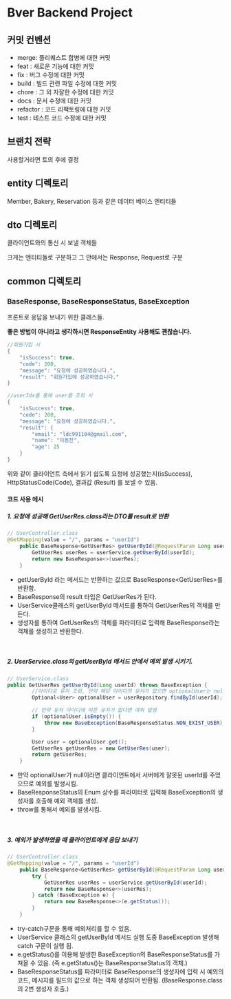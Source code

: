 # Bver Backend Project

## 커밋 컨벤션

- merge: 풀리퀘스트 합병에 대한 커밋
- feat : 새로운 기능에 대한 커밋
- fix : 버그 수정에 대한 커밋
- build : 빌드 관련 파일 수정에 대한 커밋
- chore : 그 외 자잘한 수정에 대한 커밋
- docs : 문서 수정에 대한 커밋
- refactor : 코드 리팩토링에 대한 커밋
- test : 테스트 코드 수정에 대한 커밋

## 브랜치 전략
사용할거라면 토의 후에 결정

## entity 디렉토리
Member, Bakery, Reservation 등과 같은 데이터 베이스 엔티티들

## dto 디렉토리
클라이언트와의 통신 시 보낼 객체들

크게는 엔티티들로 구분하고 그 안에서는 Response, Request로 구분

## common 디렉토리

### BaseResponse, BaseResponseStatus, BaseException
프론트로 응답을 보내기 위한 클래스들.

**좋은 방법이 아니라고 생각하시면 ResponseEntity<T> 사용해도 괜찮습니다.**
```java
//회원가입 시
{
    "isSuccess": true,
    "code": 200,
    "message": "요청에 성공하였습니다.",
    "result": "회원가입에 성공하였습니다."
}

//userIdx를 통해 user를 조회 시
{
    "isSuccess": true,
    "code": 200,
    "message": "요청에 성공하였습니다.",
    "result": {
        "email": "ldc991104@gmail.com",
        "name": "이동찬",
        "age": 25
    }
}
```
위와 같이 클라이언트 측에서 읽기 쉽도록 요청에 성공했는지(isSuccess), HttpStatusCode(Code), 결과값 (Result) 를 보낼 수 있음.

#### 코드 사용 에시

##### 1. 요청에 성공해 GetUserRes.class라는 DTO를 result로 반환
```java
// UserController.class
@GetMapping(value = "/", params = "userId")
    public BaseResponse<GetUserRes> getUserById(@RequestParam Long userId) { 
        GetUserRes userRes = userService.getUserById(userId);
        return new BaseResponse<>(userRes);
    }
```
- getUserById 라는 메서드는 반환하는 값으로 BaseResponse\<GetUserRes>를 반환함.
- BaseResponse의 result 타입은 GetUserRes가 된다.
- UserService클래스의 getUserById 메서드를 통하여 GetUserRes의 객체를 만든다.
- 생성자를 통하여 GetUserRes의 객체를 파라미터로 입력해 BaseResponse라는 객체를 생성하고 반환한다.

<br>

##### 2. UserService.class의 getUserById 메서드 안에서 예외 발생 시키기.
```java
// UserService.class
public GetUserRes getUserById(Long userId) throws BaseException {
        //아이디로 유저 조회, 만약 해당 아이디의 유저가 없으면 optionalUser는 null.
        Optional<User> optionalUser = userRepository.findById(userId);

        // 만약 유저 아이디에 따른 유저가 없다면 예외 발생
        if (optionalUser.isEmpty()) {
            throw new BaseException(BaseResponseStatus.NON_EXIST_USER);
        }

        User user = optionalUser.get();
        GetUserRes getUserRes = new GetUserRes(user);
        return getUserRes;
    }
```
- 만약 optionalUser가 null이라면 클라이언트에서 서버에게 잘못된 userId를 주었으므로 예외를 발생시킴.
- BaseResponseStatus의 Enum 상수를 파라미터로 입력해 BaseException의 생성자를 호출해 예외 객체를 생성.
- throw를 통해서 예외를 발생시킴.

<br>

##### 3. 예외가 발생하였을 때 클라이언트에게 응답 보내기
```java
// UserController.class
@GetMapping(value = "/", params = "userId")
    public BaseResponse<GetUserRes> getUserById(@RequestParam Long userId) {
        try {
            GetUserRes userRes = userService.getUserById(userId);
            return new BaseResponse<>(userRes);
        } catch (BaseException e) {
            return new BaseResponse<>(e.getStatus());
        }
    }
```

- try-catch구문을 통해 예외처리를 할 수 있음.
- UserService 클래스의 getUserById 메서드 실행 도중 BaseException 발생해 catch 구문이 실행 됨.
- e.getStatus()를 이용해 발생한 BaseException의 BaseResponseStatus를 가져올 수 있음. (즉 e.getStatus()는 BaseResponseStatus의 객체.)
- BaseResponseStatus를 파라미터로 BaseResponse의 생성자에 입력 시 예외의 코드, 메시지를 필드의 값으로 하는 객체 생성되어 반환됨. (BaseResponse.class의 2번 생성자 호출.)